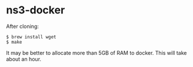 # ns3-docker

After cloning:

```
$ brew install wget
$ make
```

It may be better to allocate more than 5GB of RAM to docker. This will take about an hour.
